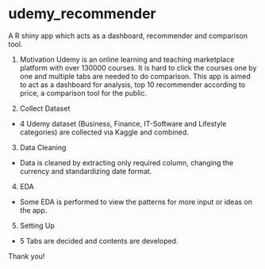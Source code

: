 # udemy_recommender
A R shiny app which acts as a dashboard, recommender and comparison tool.

1. Motivation
Udemy is an online learning and teaching marketplace platform with over 130000 courses.
It is hard to click the courses one by one and multiple tabs are needed to do comparison.
This app is aimed to act as a dashboard for analysis, top 10 recommender according to price, a comparison tool for the public.

2. Collect Dataset
- 4 Udemy dataset (Business, Finance, IT-Software and Lifestyle categories) are collected via Kaggle and combined.

3. Data Cleaning
- Data is cleaned by extracting only required column, changing the currency and standardizing date format.

4. EDA
- Some EDA is performed to view the patterns for more input or ideas on the app.

5. Setting Up
- 5 Tabs are decided and contents are developed.

Thank you!
